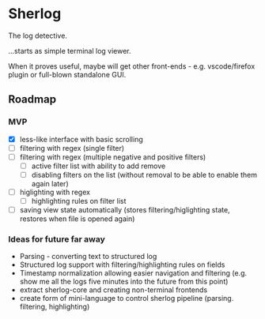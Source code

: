 # Sherlog

The log detective.

...starts as simple terminal log viewer.

When it proves useful, maybe will get other front-ends - e.g. vscode/firefox
plugin or full-blown standalone GUI.

## Roadmap

### MVP

 - [x] less-like interface with basic scrolling
 - [ ] filtering with regex (single filter)
 - [ ] filtering with regex (multiple negative and positive filters)
   - [ ] active filter list with ability to add remove
   - [ ] disabling filters on the list (without removal to be able to enable
   them again later)
 - [ ] higlighting with regex
   - [ ] highlighting rules on filter list
 - [ ] saving view state automatically
   (stores filtering/higlighting state, restores when file is opened again)

### Ideas for future far away

- Parsing - converting text to structured log
- Structured log support with filtering/highlighting rules on fields
- Timestamp normalization allowing easier navigation and filtering (e.g. show
  me all the logs five minutes into the future from this point)
- extract sherlog-core and creating non-terminal frontends
- create form of mini-language to control sherlog pipeline (parsing.
  filtering, highlighting)
